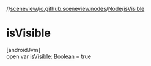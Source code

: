 //[sceneview](../../../index.md)/[io.github.sceneview.nodes](../index.md)/[Node](index.md)/[isVisible](is-visible.md)

# isVisible

[androidJvm]\
open var [isVisible](is-visible.md): [Boolean](https://kotlinlang.org/api/latest/jvm/stdlib/kotlin/-boolean/index.html) = true
